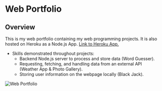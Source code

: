 # Web Portfolio
## Overview
This is my web portfolio containing my web programming projects. It is also hosted on Heroku as a Node.js App. [Link to Heroku App.](https://tylers-web-portfolio.herokuapp.com/)
* Skills demonstrated throughout projects:
  * Backend Node.js server to process and store data (Word Guesser).
  * Requesting, fetching, and handling data from an external API (Weather App & Photo Gallery).
  * Storing user information on the webpage locally (Black Jack).

![Web Portfolio](webportfolio.JPG)
